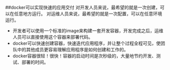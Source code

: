##docker可以实现快速的应用交付
对开发人员来说，最希望的就是一次创建，可以在任意地方运行。
对运维人员来说，最希望的就是一次配置，可以在任意环境运行。
* 开发者可以使用一个标准的image来构建一套开发容器，开发完成之后，运维人员可以直接使用这个容器来部署代码。
* docker可以快速创建容器，快速迭代应用程序，并让整个过程全程可见，使团队中的其他成员更容易理解应用程序是如何创建和工作的。
* docker容器很轻！很快！容器的启动时间是次秒级的，大量地节约开发、测试、部署的时间。
